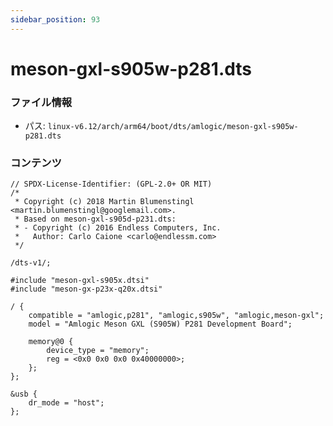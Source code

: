 ```yaml
---
sidebar_position: 93
---
```

# meson-gxl-s905w-p281.dts

### ファイル情報

- パス: `linux-v6.12/arch/arm64/boot/dts/amlogic/meson-gxl-s905w-p281.dts`

### コンテンツ

```dts
// SPDX-License-Identifier: (GPL-2.0+ OR MIT)
/*
 * Copyright (c) 2018 Martin Blumenstingl <martin.blumenstingl@googlemail.com>.
 * Based on meson-gxl-s905d-p231.dts:
 * - Copyright (c) 2016 Endless Computers, Inc.
 *   Author: Carlo Caione <carlo@endlessm.com>
 */

/dts-v1/;

#include "meson-gxl-s905x.dtsi"
#include "meson-gx-p23x-q20x.dtsi"

/ {
	compatible = "amlogic,p281", "amlogic,s905w", "amlogic,meson-gxl";
	model = "Amlogic Meson GXL (S905W) P281 Development Board";

	memory@0 {
		device_type = "memory";
		reg = <0x0 0x0 0x0 0x40000000>;
	};
};

&usb {
	dr_mode = "host";
};

```

